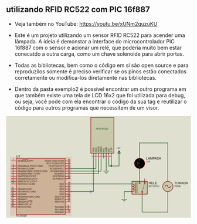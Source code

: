 ## utilizando RFID RC522 com PIC 16f887

- Veja também no YouTube: https://youtu.be/xUNm2quzuKU

- Este é um projeto utilizando um sensor RFID RC522 para acender uma lâmpada. A ideia é demonstar a interface do microcontrolador PIC 16f887 com o sensor e acionar um relé, que poderia muito bem estar conecatdo a outra carga, como um chave solenoide para abrir portas.

- Todas as bibliotecas, bem como o código em si são open source e para reproduzilos somente é preciso verificar se os pinos estão conectados corretamente ou modifica-los diretamente nas bibliotecas.

- Dentro da pasta exemplo2 é possível encontrar um outro programa em que também existe uma tela de LCD 16x2 que foi utilizada para debug, ou seja, você pode com ela encontrar o código da sua tag e reutilizar o código para outros programas que necessitem de um visor.

![alt text](https://github.com/tassobarbosa/rfid-rc522/blob/master/Esquematico.PNG)
